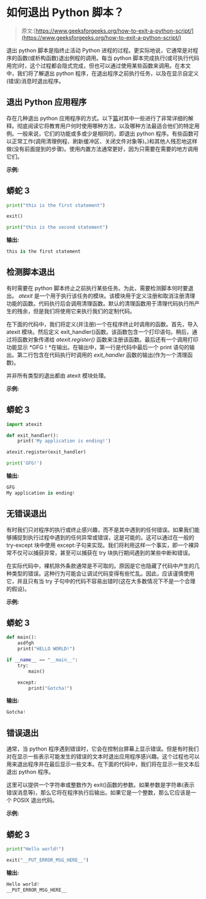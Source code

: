 # 如何退出 Python 脚本？

> 原文:[https://www.geeksforgeeks.org/how-to-exit-a-python-script/](https://www.geeksforgeeks.org/how-to-exit-a-python-script/)

退出 python 脚本是指终止活动 Python 进程的过程。更实际地说，它通常是对程序的函数(或析构函数)退出例程的调用。每当 python 脚本完成执行(或可执行代码用完)时，这个过程都会隐式完成，但也可以通过使用某些函数来调用。在本文中，我们将了解退出 python 程序，在退出程序之前执行任务，以及在显示自定义(错误)消息时退出程序。

## **退出 Python 应用程序**

存在几种退出 python 应用程序的方式。以下[篇](https://www.geeksforgeeks.org/python-exit-commands-quit-exit-sys-exit-and-os-_exit/)对其中一些进行了非常详细的解释。彻底阅读它将教育用户何时使用哪种方法，以及哪种方法最适合他们的特定用例。一般来说，它们的功能或多或少是相同的，即退出 python 程序。有些函数可以正常工作(调用清理例程、刷新缓冲区、关闭文件对象等)。)和其他人残忍地这样做(没有前面提到的步骤)。使用内置方法通常更好，因为只需要在需要的地方调用它们。

**示例:**

## 蟒蛇 3

```py
print("this is the first statement")

exit()

print("this is the second statement")
```

**输出:**

```py
this is the first statement
```

## 检测脚本退出

有时需要在 python 脚本终止之前执行某些任务。为此，需要检测脚本何时要退出。 *atexit* 是一个用于执行该任务的模块。该模块用于定义注册和取消注册清理功能的函数。代码执行后会调用清理函数。默认的清理函数用于清理代码执行所产生的残余，但是我们将使用它来执行我们的定制代码。

在下面的代码中，我们将定义(并注册)一个在程序终止时调用的函数。首先，导入 atexit 模块。然后定义 exit_handler()函数。该函数包含一个打印语句。稍后，通过将函数对象传递给 *atexit.register()* 函数来注册该函数。最后还有一个调用打印功能显示 *GFG！*在输出。在输出中，第一行是代码中最后一个 print 语句的输出。第二行包含在代码执行时调用的 *exit_handler* 函数的输出(作为一个清理函数)。

并非所有类型的退出都由 atexit 模块处理。

**示例:**

## 蟒蛇 3

```py
import atexit

def exit_handler():
    print('My application is ending!')

atexit.register(exit_handler)

print('GFG!')
```

**输出:**

```py
GFG
My application is ending!
```

## **无错误退出**

有时我们只对程序的执行或终止感兴趣，而不是其中遇到的任何错误。如果我们能够捕捉到执行过程中遇到的任何异常或错误，这是可能的。这可以通过在一般的 try-except 块中使用 except:子句来实现。我们将利用这样一个事实，即一个裸异常不仅可以捕获异常，甚至可以捕获在 try 块执行期间遇到的某些中断和错误。

在实际代码中，裸机除外条款通常是不可取的。原因是它也隐藏了代码中产生的几种类型的错误。这种行为可能会让调试代码变得有些忙乱。因此，应该谨慎使用它，并且只有当 try 子句中的代码不容易出错时(这在大多数情况下不是一个合理的假设)。

**示例:**

## 蟒蛇 3

```py
def main():
    asdfgh
    print("HELLO WORLD!")

if __name__ == "__main__":
    try:
        main()

    except:
        print("Gotcha!")
```

**输出:**

```py
Gotcha!
```

## **错误退出**

通常，当 python 程序遇到错误时，它会在控制台屏幕上显示错误。但是有时我们对在显示一些表示可能发生的错误的文本时退出应用程序感兴趣。这个过程也可以用来退出程序并在最后显示一些文本。在下面的代码中，我们将在显示一些文本后退出 python 程序。

这里可以提供一个字符串或整数作为 exit()函数的参数。如果参数是字符串(表示错误消息等)，那么它将在程序执行后输出。如果它是一个整数，那么它应该是一个 POSIX 退出代码。

**示例:**

## 蟒蛇 3

```py
print("Hello world!")

exit("__PUT_ERROR_MSG_HERE__")
```

**输出:**

```py
Hello world!
__PUT_ERROR_MSG_HERE__
```